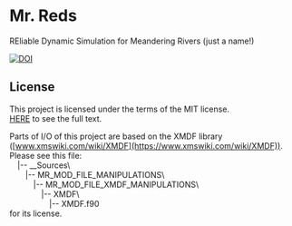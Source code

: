 # Mr. Reds
REliable Dynamic Simulation for Meandering Rivers (just a name!)

[![DOI](https://zenodo.org/badge/DOI/10.5281/zenodo.3885611.svg)](https://doi.org/10.5281/zenodo.3885611)

## License
This project is licensed under the terms of the MIT license.  
[HERE](https://github.com/zht9947/Mr_Reds/blob/master/LICENSE.md) to see the full text.

Parts of I/O of this project are based on the XMDF library ([www.xmswiki.com/wiki/XMDF](https://www.xmswiki.com/wiki/XMDF)).  
Please see this file:  
&emsp;|-- \_\_Sources\\  
&emsp;&emsp;|-- MR\_MOD\_FILE\_MANIPULATIONS\\  
&emsp;&emsp;&emsp;|-- MR\_MOD\_FILE\_XMDF\_MANIPULATIONS\\  
&emsp;&emsp;&emsp;&emsp;|-- XMDF\\  
&emsp;&emsp;&emsp;&emsp;&emsp;|-- XMDF.f90  
for its license.
